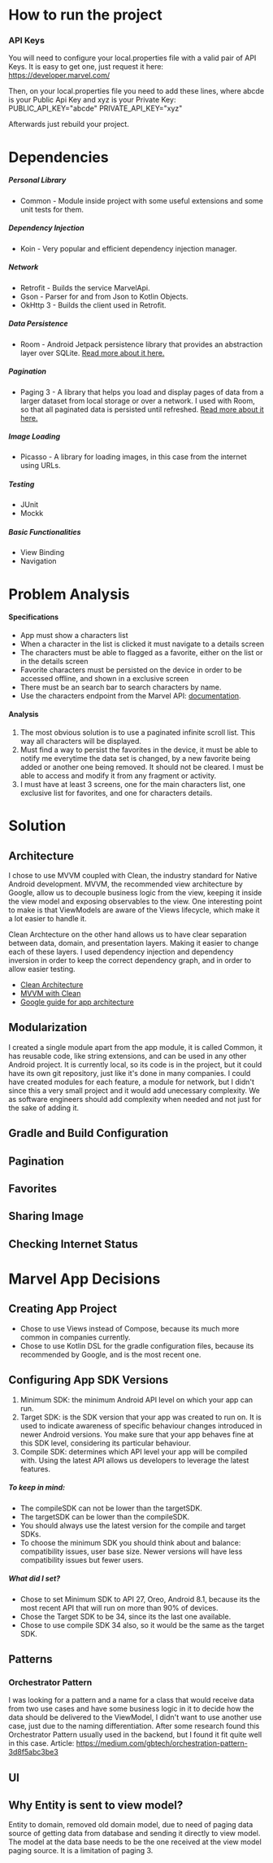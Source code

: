 # How to run the project
### API Keys
You will need to configure your local.properties file with a valid pair of API Keys. It is easy to get one, just request it here: https://developer.marvel.com/

Then, on your local.properties file you need to add these lines, where abcde is your Public Api Key and xyz is your Private Key:
PUBLIC_API_KEY="abcde"
PRIVATE_API_KEY="xyz"

Afterwards just rebuild your project.

# Dependencies
##### Personal Library
- Common - Module inside project with some useful extensions and some unit tests for them.

##### Dependency Injection
- Koin - Very popular and efficient dependency injection manager.

##### Network
- Retrofit - Builds the service MarvelApi.
- Gson - Parser for and from Json to Kotlin Objects.
- OkHttp 3 - Builds the client used in Retrofit.

##### Data Persistence
- Room - Android Jetpack persistence library that provides an abstraction layer over SQLite. [Read more about it here.](https://developer.android.com/jetpack/androidx/releases/room)


##### Pagination
- Paging 3 - A library that helps you load and display pages of data from a larger dataset from local storage or over a network. I used with Room, so that all paginated data is persisted until refreshed. [Read more about it here.](https://developer.android.com/topic/libraries/architecture/paging/v3-overview)


##### Image Loading
- Picasso - A library for loading images, in this case from the internet using URLs.

##### Testing
- JUnit
- Mockk

##### Basic Functionalities
- View Binding
- Navigation

# Problem Analysis
#### Specifications
- App must show a characters list
- When a character in the list is clicked it must navigate to a details screen
- The characters must be able to flagged as a favorite, either on the list or in the details screen
- Favorite characters must be persisted on the device in order to be accessed offline, and shown in a exclusive screen
- There must be an search bar to search characters by name.
- Use the characters endpoint from the Marvel API: [documentation](https://developer.marvel.com/docs).
#### Analysis
1. The most obvious solution is to use a paginated infinite scroll list. This way all characters will be displayed.
2. Must find a way to persist the favorites in the device, it must be able to notify me everytime the data set is changed, by a new favorite being added or another one being removed. It should not be cleared. I must be able to access and modify it from any fragment or activity.
3. I must have at least 3 screens, one for the main characters list, one exclusive list for favorites, and one for characters details.

# Solution
## Architecture
I chose to use MVVM coupled with Clean, the industry standard for Native Android development. MVVM, the recommended view architecture by Google, allow us to decouple business logic from the view, keeping it inside the view model and exposing observables to the view. One interesting point to make is that ViewModels are aware of the Views lifecycle, which make it a lot easier to handle it.

Clean Archtecture on the other hand allows us to have clear separation between data, domain, and presentation layers. Making it easier to change each of these layers. I used dependency injection and dependency inversion in order to keep the correct dependency graph, and in order to allow easier testing.

- [Clean Architecture](https://proandroiddev.com/clean-architecture-data-flow-dependency-rule-615ffdd79e29)
- [MVVM with Clean](https://medium.com/@ami0275/mvvm-clean-architecture-pattern-in-android-with-use-cases-eff7edc2ef76)
- [Google guide for app architecture](https://developer.android.com/topic/architecture)
## Modularization
I created a single module apart from the app module, it is called Common, it has reusable code, like string extensions, and can be used in any other Android project. It is currently local, so its code is in the project, but it could have its own git repository, just like it's done in many companies. I could have created modules for each feature, a module for network, but I didn't since this a very small project and it would add unecessary complexity. We as software engineers should add complexity when needed and not just for the sake of adding it.
## Gradle and Build Configuration
## Pagination
## Favorites
## Sharing Image
## Checking Internet Status

# Marvel App Decisions
## Creating App Project
- Chose to use Views instead of Compose, because its much more common in companies currently.
- Chose to use Kotlin DSL for the gradle configuration files, because its recommended by Google, and is the most recent one.

## Configuring App SDK Versions
1. Minimum SDK: the minimum Android API level on which your app can run.
2. Target SDK: is the SDK version that your app was created to run on. It is used to indicate awareness of specific behaviour changes introduced in newer Android versions. You make sure that your app behaves fine at this SDK level, considering its particular behaviour.
3. Compile SDK: determines which API level your app will be compiled with. Using the latest API allows us developers to leverage the latest features.

##### To keep in mind:
- The compileSDK can not be lower than the targetSDK.
- The targetSDK can be lower than the compileSDK.
- You should always use the latest version for the compile and target SDKs.
- To choose the minimum SDK you should think about and balance: compatibility issues, user base size. Newer versions will have less compatibility issues but fewer users.

##### What did I set?
- Chose to set Minimum SDK to API 27, Oreo, Android 8.1, because its the most recent API that will run on more than 90% of devices.
- Chose the Target SDK to be 34, since its the last one available.
- Chose to use compile SDK 34 also, so it would be the same as the target SDK.

## Patterns
### Orchestrator Pattern
I was looking for a pattern and a name for a class that would receive data from two use cases and have some business logic in it to decide how the data should be delivered to the ViewModel, I didn't want to use another use case, just due to the naming differentiation. After some research found this Orchestrator Pattern usually used in the backend, but I found it fit quite well in this case. Article: https://medium.com/gbtech/orchestration-pattern-3d8f5abc3be3

## UI

## Why Entity is sent to view model?
Entity to domain, removed old domain model, due to need of paging data source of getting data from database and sending it directly to view model. The model at the data base needs to be the one received at the view model paging source. It is a limitation of paging 3.

